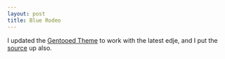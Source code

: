```yaml
--- 
layout: post
title: Blue Rodeo
---
```

<p>I updated the <a href="/view/edjes/shots/gentooed.png">Gentooed Theme</a> to work with the latest edje, and I put the <a href="/edjes/src/gentooed-0.1.0.tar.bz2">source</a> up also. </p>
